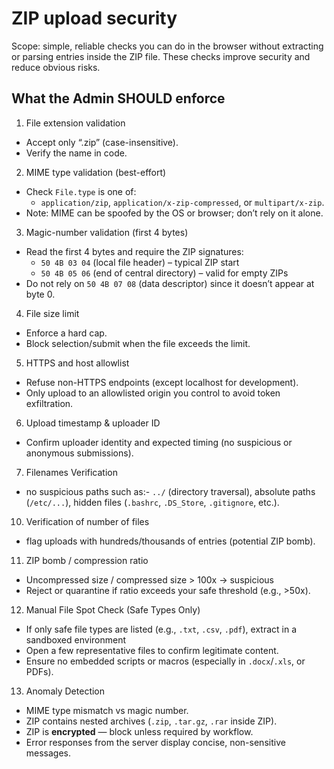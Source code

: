 # ZIP upload security

Scope: simple, reliable checks you can do in the browser without extracting or parsing entries inside the ZIP file. These checks improve security and reduce obvious risks.

## What the Admin SHOULD enforce

1) File extension validation

- Accept only “.zip” (case-insensitive).
- Verify the name in code.

2) MIME type validation (best-effort)

- Check `File.type` is one of:
  - `application/zip`, `application/x-zip-compressed`, or `multipart/x-zip`.
- Note: MIME can be spoofed by the OS or browser; don’t rely on it alone.

3) Magic-number validation (first 4 bytes)

- Read the first 4 bytes and require the ZIP signatures:
  - `50 4B 03 04` (local file header) – typical ZIP start
  - `50 4B 05 06` (end of central directory) – valid for empty ZIPs
- Do not rely on `50 4B 07 08` (data descriptor) since it doesn’t appear at byte 0.

4) File size limit

- Enforce a hard cap.
- Block selection/submit when the file exceeds the limit.

5) HTTPS and host allowlist

- Refuse non-HTTPS endpoints (except localhost for development).
- Only upload to an allowlisted origin you control to avoid token exfiltration.

6) Upload timestamp & uploader ID

- Confirm uploader identity and expected timing (no suspicious or anonymous submissions).

7) Filenames Verification

- no suspicious paths such as:- `../` (directory traversal), absolute paths (`/etc/...`), hidden files (`.bashrc`, `.DS_Store`, `.gitignore`, etc.).

10) Verification of number of files

- flag uploads with hundreds/thousands of entries (potential ZIP bomb).

11) ZIP bomb / compression ratio

- Uncompressed size / compressed size > 100x → suspicious
- Reject or quarantine if ratio exceeds your safe threshold (e.g., >50x).

12) Manual File Spot Check (Safe Types Only)

- If only safe file types are listed (e.g., `.txt`, `.csv`, `.pdf`), extract in a sandboxed environment
- Open a few representative files to confirm legitimate content.
- Ensure no embedded scripts or macros (especially in `.docx`/`.xls`, or PDFs).

13) Anomaly Detection

- MIME type mismatch vs magic number.
- ZIP contains nested archives (`.zip`, `.tar.gz`, `.rar` inside ZIP).
- ZIP is **encrypted** — block unless required by workflow.
- Error responses from the server display concise, non-sensitive messages.

